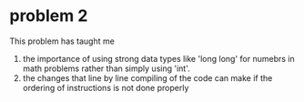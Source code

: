 # problem 2
This problem has taught me 
1. the importance of using strong data types like 'long long' for numebrs in math problems rather than simply using 'int'.
2. the changes that line by line compiling of the code can make if the ordering of instructions is not done properly
